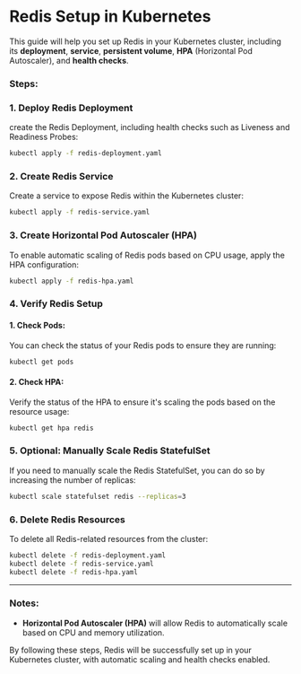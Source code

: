 
# Redis Setup in Kubernetes

This guide will help you set up Redis in your Kubernetes cluster, including its **deployment**, **service**, **persistent volume**, **HPA** (Horizontal Pod Autoscaler), and **health checks**.

### Steps:


### 1. **Deploy Redis Deployment**

create the Redis Deployment, including health checks such as Liveness and Readiness Probes:

```bash
kubectl apply -f redis-deployment.yaml
```

### 2. **Create Redis Service**

Create a service to expose Redis within the Kubernetes cluster:

```bash
kubectl apply -f redis-service.yaml
```

### 3. **Create Horizontal Pod Autoscaler (HPA)**

To enable automatic scaling of Redis pods based on CPU usage, apply the HPA configuration:

```bash
kubectl apply -f redis-hpa.yaml
```

### 4. **Verify Redis Setup**

#### 1. **Check Pods:**
You can check the status of your Redis pods to ensure they are running:

```bash
kubectl get pods
```

#### 2. **Check HPA:**
Verify the status of the HPA to ensure it's scaling the pods based on the resource usage:

```bash
kubectl get hpa redis
```

### 5. **Optional: Manually Scale Redis StatefulSet**

If you need to manually scale the Redis StatefulSet, you can do so by increasing the number of replicas:

```bash
kubectl scale statefulset redis --replicas=3
```

### 6. **Delete Redis Resources**

To delete all Redis-related resources from the cluster:

```bash
kubectl delete -f redis-deployment.yaml
kubectl delete -f redis-service.yaml
kubectl delete -f redis-hpa.yaml
```

---

### Notes:
- **Horizontal Pod Autoscaler (HPA)** will allow Redis to automatically scale based on CPU and memory utilization.

By following these steps, Redis will be successfully set up in your Kubernetes cluster, with automatic scaling and health checks enabled.
